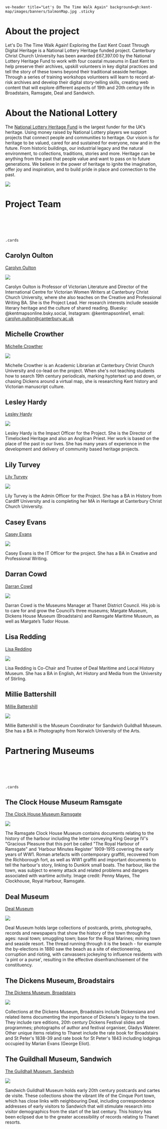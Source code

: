 <style>
  .card-image { height: 300px; }
  .card-abstract { -webkit-line-clamp: 10; }
</style>

`ve-header title="Let's Do The Time Walk Again" background=gh:kent-map/images/banners/SalmonMap.jpg .sticky`

# About the project

Let's Do The Time Walk Again! Exploring the East Kent Coast Through Digital Heritage is a National Lottery Heritage funded project. Canterbury Christ Church University has been awarded £67,397.00 by the National Lottery Heritage Fund to work with four coastal museums in East Kent to help preserve their archives, upskill volunteers in key digital practices and tell the story of these towns beyond their traditional seaside heritage. Through a series of training workshops volunteers will learn to record at-risk archives and develop their digital story-telling skills, creating web content that will explore different aspects of 19th and 20th century life in Broadstairs, Ramsgate, Deal and Sandwich.

# About the National Lottery

The [National Lottery Heritage Fund](heritagefund.org.uk) is the largest funder for the UK’s heritage. Using money raised by National Lottery players we support projects that connect people and communities to heritage. Our vision is for heritage to be valued, cared for and sustained for everyone, now and in the future. From historic buildings, our industrial legacy and the natural environment, to collections, traditions, stories and more. Heritage can be anything from the past that people value and want to pass on to future generations. We believe in the power of heritage to ignite the imagination, offer joy and inspiration, and to build pride in place and connection to the past.

![](https://raw.githubusercontent.com/kent-map/images/main/misc/TNLHF_English_Acknowledgement_Stamp_Colour_PNG.png)

# Project Team

# &nbsp; 
`.cards`

## Carolyn Oulton

[Carolyn Oulton]()

![](https://iiif.juncture-digital.org/thumbnail?url=https://raw.githubusercontent.com/kent-map/images/main/misc/CO_in_bookshop.jpg)

Carolyn Oulton is Professor of Victorian Literature and Director of the International Centre for Victorian Women Writers at Canterbury Christ Church University, where she also teaches on the Creative and Professional Writing BA. She is the Project Lead. Her research interests include seaside literary heritage and the culture of shared reading. Bluesky: ‪@kentmapsonline.bsky.social‬, Instagram: @kentmapsonline1, email: carolyn.oulton@canterbury.ac.uk

## Michelle Crowther

[Michelle Crowther]()

![](https://iiif.juncture-digital.org/thumbnail?url=https://raw.githubusercontent.com/kent-map/images/main/misc/Michelle.jpg)

Michelle Crowther is an Academic Librarian at Canterbury Christ Church University and co-lead on the project. When she's not teaching students how to search 19th century periodicals, marking hyptertext up and down, or chasing Dickens around a virtual map, she is researching Kent history and Victorian manuscript culture. 

## Lesley Hardy

[Lesley Hardy]()

![](https://iiif.juncture-digital.org/thumbnail?url=https://raw.githubusercontent.com/kent-map/images/main/misc/lesley.jpg)

Lesley Hardy is the Impact Officer for the Project. She is the Director of Timelocked Heritage and also an Anglican Priest. Her work is based on the place of the past in our lives. She has many years of experience in the development and delivery of community based heritage projects.

## Lily Turvey

[Lily Turvey]()

![](https://iiif.juncture-digital.org/thumbnail?url=https://raw.githubusercontent.com/kent-map/images/main/misc/lily.jpg)

Lily Turvey is the Admin Officer for the Project. She has a BA in History from Cardiff University and is completing her MA in Heritage at Canterbury Christ Church University.


## Casey Evans

[Casey Evans]()

![](https://iiif.juncture-digital.org/thumbnail?url=https://raw.githubusercontent.com/kent-map/images/main/misc/xx.jpg)

Casey Evans is the IT Officer for the project. She has a BA in Creative and Professional Writing.


## Darran Cowd

[Darran Cowd]()

![](https://iiif.juncture-digital.org/thumbnail?url=https://raw.githubusercontent.com/kent-map/images/main/misc/xx.jpg)

Darran Cowd is the Museums Manager at Thanet District Council. His job is to care for and grow the Council’s three museums; Margate Museum, Dickens House Museum (Broadstairs) and Ramsgate Maritime Museum, as well as Margate’s Tudor House.


## Lisa Redding

[Lisa Redding]()

![](https://iiif.juncture-digital.org/thumbnail?url=https://raw.githubusercontent.com/kent-map/images/main/misc/xx.jpg)

Lisa Redding is Co-Chair and Trustee of Deal Maritime and Local History Museum. She has a BA in English, Art History and Media from the University of Stirling.


## Millie Battershill

[Millie Battershill]()

![](https://iiif.juncture-digital.org/thumbnail?url=https://raw.githubusercontent.com/kent-map/images/main/misc/xx.jpg)

Millie Battershill is the Museum Coordinator for Sandwich Guildhall Museum. She has a BA in Photography from Norwich University of the Arts.


# Partnering Museums

# &nbsp; 
`.cards`

## The Clock House Museum Ramsgate

[The Clock House Museum Ramsgate](/clockhouse)

![](https://iiif.juncture-digital.org/thumbnail?url=https://upload.wikimedia.org/wikipedia/commons/0/00/The_Clockhouse%2C_Royal_Harbour%2C_Ramsgate_-_geograph.org.uk_-_156308.jpg)

The Ramsgate Clock House Museum contains documents relating to the history of the harbour including the letter conveying King George IV's "Gracious Pleasure that this port be called "The Royal Harbour of Ramsgate" and 'Harbour Minutes Register' 1909-1915 covering the early years of WW1. Roman artefacts with contemporary graffiti, recovered from the Richborough fort, as well as WW1 graffiti and important documents to tell the harbour's story, linking to Dunkirk small boats. The harbour, like the town, was subject to enemy attack and related problems and dangers associated with wartime activity. Image credit: Penny Mayes, The Clockhouse, Royal Harbour, Ramsgate.

## Deal Museum

[Deal Museum](/dealmuseum)

![](https://iiif.juncture-digital.org/thumbnail?url=https://upload.wikimedia.org/wikipedia/commons/d/dc/1904-08-20_front_The_Barbican_Sandwich_Kent.jpg)

Deal Museum holds large collections of postcards, prints, photographs, records and newspapers that show the history of the town through the ages: naval town; smuggling town; base for the Royal Marines; mining town and seaside resort. The thread running through it is the beach - for example the by-elections in 1880 saw the beach as a site of electioneering, corruption and rioting, with canvassers jockeying to influence residents with 'a pint or a purse', resulting in the effective disenfranchisement of the constituency. 

## The Dickens Museum, Broadstairs

[The Dickens Museum, Broadstairs](/dickensmuseum)

![](https://iiif.juncture-digital.org/thumbnail?url=https://upload.wikimedia.org/wikipedia/commons/d/dc/1904-08-20_front_The_Barbican_Sandwich_Kent.jpg)

Collections at the Dickens Museum, Broadstairs include Dickensiana and related items documenting the importance of Dickens's legacy to the town. They include rare editions, 20th century Dickens Festival slides and
programmes; photographs of author and festival organiser, Gladys Waterer. Other unique items relating to Thanet include the rate book for Broadstairs and St Peter's 1838-39 and rate book for St Peter's 1843 including lodgings occupied by Marian Evans (George Eliot). 

## The Guildhall Museum, Sandwich

[The Guildhall Museum, Sandwich](/sandwich)

![](https://iiif.juncture-digital.org/thumbnail?url=https://upload.wikimedia.org/wikipedia/commons/d/dc/1904-08-20_front_The_Barbican_Sandwich_Kent.jpg)

Sandwich Guildhall Museum holds early 20th century postcards and cartes de visite. These collections show the vibrant life of the Cinque Port town, which has close links with neighbouring Deal, including correspondence addresses of early visitors to Sandwich that will stimulate research into visitor demographics from the start of the last century. This history has been eclipsed due to the greater accessibility of records relating to Thanet resorts. 

